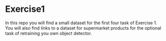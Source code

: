 # Exercise1
In this repo you will find a small dataset for the first four task of Exercise 1.
You will also find links to a dataset for supermarket products for the optional task of retraining you own object detector.
